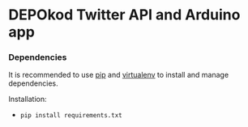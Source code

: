# DEPOkod Twitter API and Arduino app

### Dependencies
It is recommended to use [pip](https://pip.pypa.io/en/stable/installing/) and [virtualenv](https://virtualenv.pypa.io/en/stable/installation/) to install and manage dependencies.

Installation:
- `pip install requirements.txt`
